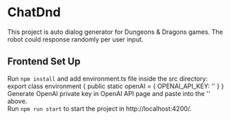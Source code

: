 # ChatDnd

This project is auto dialog generator for Dungeons & Dragons games. The robot could response randomly per user input.

## Frontend Set Up
Run `npm install` and add environment.ts file inside the src directory:<br>
    export class environment {
        public static openAI = {
            OPENAI_API_KEY: ''
        }
    }
<br>
Generate OpenAI private key in OpenAI API page and paste into the '' above.<br>
Run `npm run start` to start the project in http://localhost:4200/.
